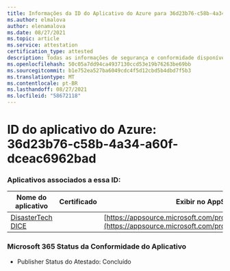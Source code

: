 ```yaml
---
title: Informações da ID do Aplicativo do Azure para 36d23b76-c58b-4a34-a60f-dceac6962bad
ms.author: elmalova
author: elenamalova
ms.date: 08/27/2021
ms.topic: article
ms.service: attestation
certification_type: attested
description: Todas as informações de segurança e conformidade disponíveis para o 36d23b76-c58b-4a34-a60f-dceac6962bad.
ms.openlocfilehash: 50c05a7dd94ca4937130ccd53e19b76263be69bb
ms.sourcegitcommit: b1e752ea527ba6049cdc4f5d12cbd5b4dbd7f5b3
ms.translationtype: MT
ms.contentlocale: pt-BR
ms.lasthandoff: 08/27/2021
ms.locfileid: "58672118"
---
```

# <a name="azure-app-id-36d23b76-c58b-4a34-a60f-dceac6962bad"></a>ID do aplicativo do Azure: 36d23b76-c58b-4a34-a60f-dceac6962bad


### <a name="apps-associated-with-this-id"></a>Aplicativos associados a essa ID:
| **Nome do aplicativo** | **Certificado** | **Exibir no AppSource** |
|--------------|---------------|-----------------------|
| [DisasterTech DICE](https://docs.microsoft.com/microsoft-365-app-certification/forward/WA200001909) |  | [https://appsource.microsoft.com/product/office/WA200001909](https://appsource.microsoft.com/product/office/WA200001909) |

### <a name="microsoft-365-app-compliance-status"></a>Microsoft 365 Status da Conformidade do Aplicativo
- Publisher Status do Atestado: Concluído
